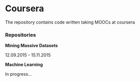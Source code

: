 # Coursera

The repository contains code written taking MOOCs at coursera

### Repositories

**Mining Massive Datasets**

12.09.2015 - 15.11.2015

**Machine Learning**

In progress...
